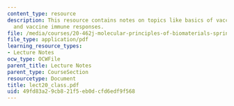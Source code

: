 ```yaml
---
content_type: resource
description: This resource contains notes on topics like basics of vaccine design
  and vaccine immune responses.
file: /media/courses/20-462j-molecular-principles-of-biomaterials-spring-2006/49fd83a29cb821f5eb0dcfd6edf9f568_lect20_class.pdf
file_type: application/pdf
learning_resource_types:
- Lecture Notes
ocw_type: OCWFile
parent_title: Lecture Notes
parent_type: CourseSection
resourcetype: Document
title: lect20_class.pdf
uid: 49fd83a2-9cb8-21f5-eb0d-cfd6edf9f568
---
```


